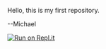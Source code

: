 Hello, this is my first repository.


--Michael

[![Run on Repl.it](https://repl.it/badge/github/baby1900/pythonProject1)](https://repl.it/github/baby1900/pythonProject1)
